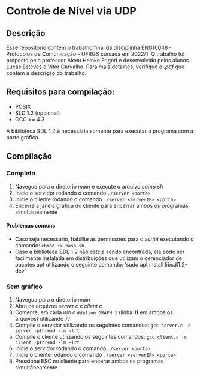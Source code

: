 # Controle de Nível via UDP

## Descrição
Esse repositório contem o trabalho final da disciplinha ENG10048 - Protocolos de Comunicação - UFRGS cursada em 2022/1.
O trabalho foi proposto pelo professor Alceu Heinke Frigeri e desenvolvido pelos alunos Lucas Esteves e Vitor Carvalho.
Para mais detalhes, verifique o *.pdf* que contém a descrição do trabalho.

## Requisitos para compilação:

- POSIX
- SLD 1.2 (opcional)
- GCC >= 4.3

A biblioteca SDL 1.2 é necessária somente para executar o programa com a parte gráfica.

## Compilação 

### Completa

1. Navegue para o diretorio *main* e execute  o arquivo *comp.sh*
2. Inicie o servidor rodando o comando `./server <porta>`
3. Inicie o cliente rodando o comando `./server <serverIP> <porta>`
4. Encerre a janela gráfica do cliente para encerrar ambos os programas simultâneamente

#### Problemas comuns 
- Caso seja necessário, habilite as permissões para o *script* executando o comando: `chmod +x bash.sh`
- Caso a biblioteca SDL 1.2 não esteja sendo encontrada, ela pode ser facilmente instalada em distribuições que utilizam o gerenciador de pacotes apt utilizando o seguinte comando: 'sudo apt install libsdl1.2-dev'

### Sem gráfico
1. Navegue para o diretorio *main*
2. Abra os arquivos *server.c* e *client.c*
3. Comente, em cada um o `#define GRAPH 1` (linha **11** em ambos os arquivos) utilizando `//`
4. Compile o servidor utilizando os seguintes comandos: `gcc server.c -o server -pthread -lm -lrt`
5. Compile o cliente utilizando os seguintes comandos: `gcc client.c -o client -pthread -lm -lrt`
6. Inicie o servidor rodando o comando `./server <porta>`
7. Inicie o cliente rodando o comando `./server <serverIP> <porta>`
8. Pressione ESC no cliente para encerar ambos os programas simultâneamente

